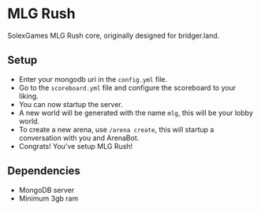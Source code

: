 # MLG Rush
SolexGames MLG Rush core, originally designed for bridger.land.

## Setup
- Enter your mongodb uri in the `config.yml` file.
- Go to the `scoreboard.yml` file and configure the scoreboard to your liking.
- You can now startup the server. 
- A new world will be generated with the name `mlg`, this will be your lobby world.
- To create a new arena, use `/arena create`, this will startup a conversation with you and ArenaBot.
- Congrats! You've setup MLG Rush!

## Dependencies
- MongoDB server
- Minimum 3gb ram

